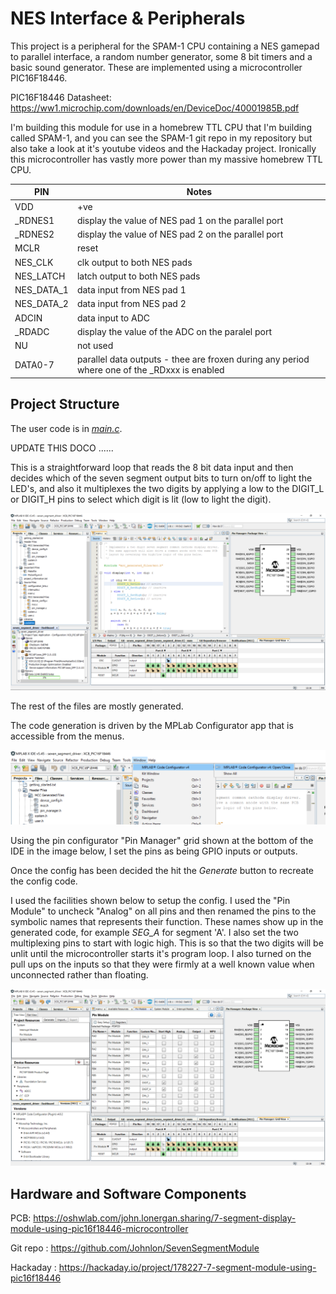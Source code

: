 # NES Interface & Peripherals

This project is a peripheral for the SPAM-1 CPU containing a NES gamepad to parallel interface, a random number generator, some 8 bit timers and a basic sound generator.
These are implemented using a microcontroller PIC16F18446.

PIC16F18446 Datasheet: https://ww1.microchip.com/downloads/en/DeviceDoc/40001985B.pdf

I'm building this module for use in a homebrew TTL CPU that I'm building called SPAM-1, and you can see the SPAM-1 git repo in my repository but also take a look at it's youtube videos and the Hackaday project. Ironically this microcontroller has vastly more power than my massive homebrew TTL CPU.


| PIN        | Notes |
| ---------- | ----- |
| VDD        | +ve   |
| _RDNES1    | display the value of NES pad 1 on the parallel port |
| _RDNES2    | display the value of NES pad 2 on the parallel port |
| MCLR       | reset |
| NES_CLK    | clk output to both NES pads |
| NES_LATCH  | latch output to both NES pads |
| NES_DATA_1 | data input from NES pad 1 |
| NES_DATA_2 | data input from NES pad 2 |
| ADCIN      | data input to ADC |
| _RDADC     | display the value of the ADC on the paralel port |
| NU         | not used |
| DATA0-7    | parallel data outputs - thee are froxen during any period where one of the _RDxxx is enabled |




Project Structure
----

The user code is in [_main.c_](https://raw.githubusercontent.com/Johnlon/NESInterfaceAndPeripherals/main/main.c).


UPDATE THIS DOCO ......


This is a straightforward loop that reads the 8 bit data input and then decides which of the seven segment output bits to turn on/off to light the LED's, and also it multiplexes the two digits by applying a low to the DIGIT_L or DIGIT_H pins to select which digit is lit (low to light the digit).

![Main](IDE-main.png)

The rest of the files are mostly generated.

The code generation is driven by the MPLab Configurator app that is accessible from the menus.

![Configurator menu](config-menu.png)

Using the pin configurator "Pin Manager" grid shown at the bottom of the IDE in the image below, I set the pins as being GPIO inputs or outputs.

Once the config has been decided the hit the _Generate_ button to recreate the config code.

I used the facilities shown below to setup the config. I used the "Pin Module" to uncheck "Analog" on all pins and then renamed the pins to the symbolic names that represents their function. These names show up in the generated code, for example _SEG_A_ for segment 'A'. I also set the two multiplexing pins to start with logic high. This is so that the two digits will be unlit until the microcontroller starts it's program loop. I also turned on the pull ups on the inputs so that they were firmly at a well known value when unconnected rather than floating. 

![Configurator view](pin-config.png)


Hardware and Software Components
------

PCB: https://oshwlab.com/john.lonergan.sharing/7-segment-display-module-using-pic16f18446-microcontroller

Git repo : https://github.com/Johnlon/SevenSegmentModule

Hackaday : https://hackaday.io/project/178227-7-segment-module-using-pic16f18446
